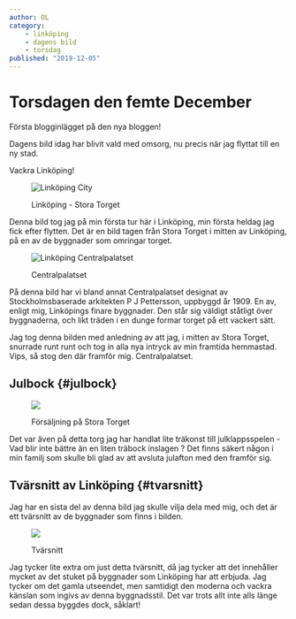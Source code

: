 ```yaml
---
author: OL
category:
    - linköping
    - dagens bild
    - torsdag
published: "2019-12-05"
---
```

Torsdagen den femte December
==================================

Första blogginlägget på den nya bloggen!

Dagens bild idag har blivit vald med omsorg, nu precis när jag flyttat till en ny stad.

<!--more-->

Vackra Linköping!

<figure class="figure center">
    <img src="cimage/img.php?src=linkoping-1.jpg&q=90" alt="Linköping City">
    <figcaption>
        <p>Linköping - Stora Torget</p>
    </figcaption>
</figure>

Denna bild tog jag på min första tur här i Linköping, min första heldag jag fick efter flytten. Det är en bild tagen från Stora Torget i mitten av Linköping, på en av de byggnader som omringar torget.

<figure class="figure right w50">
    <img src="cimage/img.php?src=linkoping-1.jpg&width=250&crop-to-fit&area=10,45,5,0&q=90" alt="Linköping Centralpalatset">
    <figcaption>
        <p>Centralpalatset</p>
    </figcaption>
</figure>
På denna bild har vi bland annat Centralpalatset designat av Stockholmsbaserade arkitekten P J Pettersson, uppbyggd år 1909. En av, enligt mig, Linköpings finare byggnader. Den står sig väldigt ståtligt över byggnaderna, och likt träden i en dunge formar torget på ett vackert sätt.

<br>

Jag tog denna bilden med anledning av att jag, i mitten av Stora Torget, snurrade runt runt och tog in alla nya intryck av min framtida hemmastad. Vips, så stog den där framför mig. Centralpalatset.


Julbock {#julbock}
-----------------------------------

<figure class="figure left w50">
    <img src="cimage/img.php?src=linkoping-1.jpg&width=250&crop-to-fit&area=60,30,0,0&q=90">
    <figcaption>
        <p>Försäljning på Stora Torget</p>
    </figcaption>
</figure>

Det var även på detta torg jag har handlat lite träkonst till julklappsspelen - Vad blir inte bättre än en liten träbock inslagen ? Det finns säkert någon i min familj som skulle bli glad av att avsluta julafton med den framför sig.


Tvärsnitt av Linköping {#tvarsnitt}
-----------------------------------

Jag har en sista del av denna bild jag skulle vilja dela med mig, och det är ett tvärsnitt av de byggnader som finns i bilden.

<figure class="figure center w50">
    <img src="cimage/img.php?src=linkoping-1.jpg&crop-to-fit&area=46,0,33,0&q=90">
    <figcaption>
        <p>Tvärsnitt</p>
    </figcaption>
</figure>

Jag tycker lite extra om just detta tvärsnitt, då jag tycker att det innehåller mycket av det stuket på byggnader som Linköping har att erbjuda. Jag tycker om det gamla utseendet, men samtidigt den moderna och vackra känslan som ingivs av denna byggnadsstil. Det var trots allt inte alls länge sedan dessa byggdes dock, såklart!
